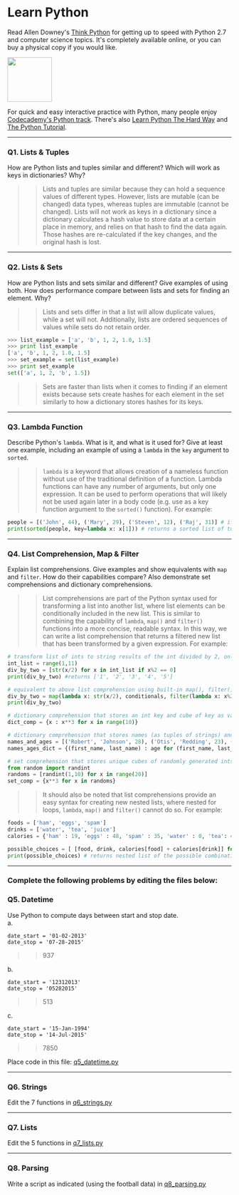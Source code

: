 # Learn Python

Read Allen Downey's [Think Python](http://www.greenteapress.com/thinkpython/) for getting up to speed with Python 2.7 and computer science topics. It's completely available online, or you can buy a physical copy if you would like.

<a href="http://www.greenteapress.com/thinkpython/"><img src="img/think_python.png" style="width: 100px;" target="_blank"></a>

For quick and easy interactive practice with Python, many people enjoy [Codecademy's Python track](http://www.codecademy.com/en/tracks/python). There's also [Learn Python The Hard Way](http://learnpythonthehardway.org/book/) and [The Python Tutorial](https://docs.python.org/2/tutorial/).

---

### Q1. Lists &amp; Tuples

How are Python lists and tuples similar and different? Which will work as keys in dictionaries? Why?

>> Lists and tuples are similar because they can hold a sequence values of different types. However, lists are mutable (can be changed) data types, whereas tuples are immutable (cannot be changed). Lists will not work as keys in a dictionary since a dictionary calculates a hash value to store data at a certain place in memory, and relies on that hash to find the data again. Those hashes are re-calculated if the key changes, and the original hash is lost.

---

### Q2. Lists &amp; Sets

How are Python lists and sets similar and different? Give examples of using both. How does performance compare between lists and sets for finding an element. Why?

>> Lists and sets differ in that a list will allow duplicate values, while a set will not. Additionally, lists are ordered sequences of values while sets do not retain order.  

```python
>>> list_example = ['a', 'b', 1, 2, 1.0, 1.5]
>>> print list_example
['a', 'b', 1, 2, 1.0, 1.5]
>>> set_example = set(list_example)
>>> print set_example
set(['a', 1, 2, 'b', 1.5])
```

>> Sets are faster than lists when it comes to finding if an element exists because sets create hashes for each element in the set similarly to how a dictionary stores hashes for its keys.

---

### Q3. Lambda Function

Describe Python's `lambda`. What is it, and what is it used for? Give at least one example, including an example of using a `lambda` in the `key` argument to `sorted`.

>> `lambda` is a keyword that allows creation of a nameless function without use of the traditional definition of a function. Lambda functions can have any number of arguments, but only one expression. It can be used to perform operations that will likely not be used again later in a body code (e.g. use as a key function argument to the `sorted()` function). For example:  

```python
people = [('John', 44), ('Mary', 29), ('Steven', 12), ('Raj', 31)] # if x is each tuple, x[0] is name and x[1] is age
print(sorted(people, key=lambda x: x[1])) # returns a sorted list of tuples by age
```

---

### Q4. List Comprehension, Map &amp; Filter

Explain list comprehensions. Give examples and show equivalents with `map` and `filter`. How do their capabilities compare? Also demonstrate set comprehensions and dictionary comprehensions.

>> List comprehensions are part of the Python syntax used for transforming a list into another list, where list elements can be conditionally included in the new list. This is similar to combining the capability of `lambda`, `map()` and `filter()` functions into a more concise, readable syntax. In this way, we can write a list comprehension that returns a filtered new list that has been transformed by a given expression. For example:  

```python
# transform list of ints to string results of the int divided by 2, only if the int is divisible by 2
int_list = range(1,11)
div_by_two = [str(x/2) for x in int_list if x%2 == 0]
print(div_by_two) #returns ['1', '2', '3', '4', '5']

# equivalent to above list comprehension using built-in map(), filter(), and lambda functions
div_by_two = map(lambda x: str(x/2), conditionals, filter(lambda x: x%2 == 0, int_list))
print(div_by_two)

# dictionary comprehension that stores an int key and cube of key as value
dict_comp = {x : x**3 for x in range(10)}

# dictionary comprehension that stores names (as tuples of strings) and ages if age is less than 25
names_and_ages = [('Robert', 'Johnson', 28), ('Otis', 'Redding', 23), ('Mick', 'Jagger', 26), ('Muddy', 'Waters', 25), ('Etta', 'James', 19)]
names_ages_dict = {(first_name, last_name) : age for (first_name, last_name, age) in names_and_ages if age < 25} # returns {('Otis', 'Redding'): 23, ('Etta', 'James'): 19}

# set comprehension that stores unique cubes of randomly generated ints between 1 and 10
from random import randint
randoms = [randint(1,10) for x in range(20)]
set_comp = {x**3 for x in randoms}
```

>> It should also be noted that list comprehensions provide an easy syntax for creating new nested lists, where nested for loops, `lambda`, `map()` and `filter()` cannot do so. For example:  

```python
foods = ['ham', 'eggs', 'spam']
drinks = ['water', 'tea', 'juice']
calories = {'ham' : 19, 'eggs' : 48, 'spam' : 35, 'water' : 0, 'tea': 4, 'juice' : 20}

possible_choices = [ [food, drink, calories[food] + calories[drink]] for drink in drinks for food in foods ]
print(possible_choices) # returns nested list of the possible combinations of drinks and foods along with total calories for each combination
```

---

### Complete the following problems by editing the files below:

### Q5. Datetime
Use Python to compute days between start and stop date.   
a.  

```
date_start = '01-02-2013'    
date_stop = '07-28-2015'
```

>> 937

b.  
```
date_start = '12312013'  
date_stop = '05282015'  
```

>> 513

c.  
```
date_start = '15-Jan-1994'      
date_stop = '14-Jul-2015'  
```

>> 7850

Place code in this file: [q5_datetime.py](python/q5_datetime.py)

---

### Q6. Strings
Edit the 7 functions in [q6_strings.py](python/q6_strings.py)

---

### Q7. Lists
Edit the 5 functions in [q7_lists.py](python/q7_lists.py)

---

### Q8. Parsing
Write a script as indicated (using the football data) in [q8_parsing.py](python/q8_parsing.py)





